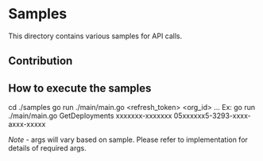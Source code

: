 # Samples
This directory contains various samples for API calls.

## Contribution

## How to execute the samples
cd ./samples
go run ./main/main.go <SampleName> <refresh_token> <org_id> <args4> ...
Ex: go run ./main/main.go GetDeployments xxxxxxx-xxxxxxx 05xxxxxx5-3293-xxxx-axxx-xxxxx

*Note* - args will vary based on sample. Please refer to implementation for details of required args.